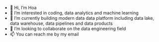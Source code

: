 - 👋 Hi, I’m Hoa
- 👀 I’m interested in coding, data analytics and machine learning
- 🌱 I’m currently building modern data data platform including data lake, data warehouse, data pipelines and data products
- 💞️ I’m looking to collaborate on the data engineering field
- 📫 You can reach me by my email

<!---
hoa142/hoa142 is a ✨ special ✨ repository because its `README.md` (this file) appears on your GitHub profile.
You can click the Preview link to take a look at your changes.
--->
